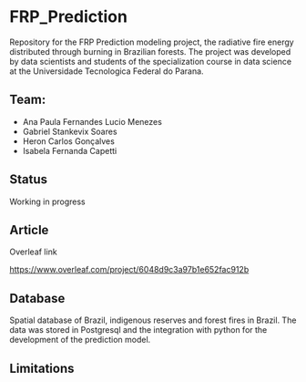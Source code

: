 # FRP_Prediction

Repository for the FRP Prediction modeling project, the radiative fire energy distributed through burning in Brazilian forests. 
The project was developed by data scientists and students of the specialization course in data science at the Universidade Tecnologica Federal do Parana.

## Team:

* Ana Paula Fernandes Lucio Menezes 
* Gabriel Stankevix Soares
* Heron Carlos Gonçalves
* Isabela  Fernanda Capetti

## Status

Working in progress

## Article

Overleaf link

https://www.overleaf.com/project/6048d9c3a97b1e652fac912b

## Database
Spatial database of Brazil, indigenous reserves and forest fires in Brazil. The data was stored in Postgresql and the integration with python for the development of the prediction model.


## Limitations

